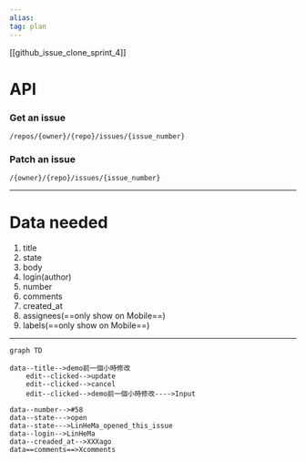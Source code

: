 ```yaml
---
alias: 
tag: plan
---
```

[[github_issue_clone_sprint_4]]

# API

### Get an issue
`/repos/{owner}/{repo}/issues/{issue_number}`

### Patch an issue
`/{owner}/{repo}/issues/{issue_number}`

---
# Data needed
1. title
2. state
3. body
4. login(author)
5. number
6. comments
7. created_at
8. assignees(==only show on Mobile==)
9. labels(==only show on Mobile==)
---

```mermaid
graph TD

data--title-->demo前一個小時修改
	edit--clicked-->update
	edit--clicked-->cancel
	edit--clicked-->demo前一個小時修改---->Input

data--number-->#58
data--state--->open
data--state--->LinHeMa_opened_this_issue
data--login-->LinHeMa
data--creaded_at-->XXXago
data==comments==>Xcomments
```
